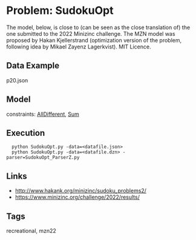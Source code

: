# Problem: SudokuOpt

The model, below, is close to (can be seen as the close translation of) the one submitted to the 2022 Minizinc challenge.
The MZN model was proposed by Hakan Kjellerstrand (optimization version of the problem, following idea by Mikael Zayenz Lagerkvist).
MIT Licence.

## Data Example
  p20.json

## Model
  constraints: [AllDifferent](https://pycsp.org/documentation/constraints/AllDifferent), [Sum](https://pycsp.org/documentation/constraints/Sum)

## Execution
```
  python SudokuOpt.py -data=<datafile.json>
  python SudokuOpt.py -data=<datafile.dzn> -parser=SudokuOpt_ParserZ.py
```

## Links
  - http://www.hakank.org/minizinc/sudoku_problems2/
  - https://www.minizinc.org/challenge/2022/results/

## Tags
  recreational, mzn22
